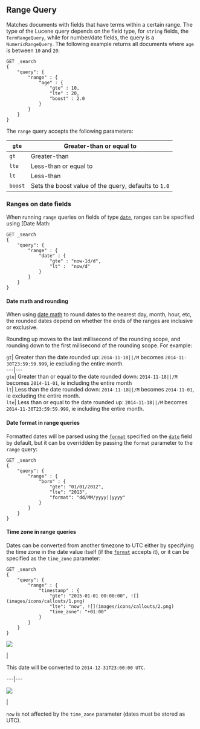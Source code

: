 ## Range Query

Matches documents with fields that have terms within a certain range. The type of the Lucene query depends on the field type, for `string` fields, the `TermRangeQuery`, while for number/date fields, the query is a `NumericRangeQuery`. The following example returns all documents where `age` is between `10` and `20`:
    
    
    GET _search
    {
        "query": {
            "range" : {
                "age" : {
                    "gte" : 10,
                    "lte" : 20,
                    "boost" : 2.0
                }
            }
        }
    }

The `range` query accepts the following parameters:

`gte`| Greater-than or equal to    
 ---|---    
`gt`| Greater-than     
`lte`| Less-than or equal to     
`lt`| Less-than     
`boost`| Sets the boost value of the query, defaults to `1.0`  
  
### Ranges on date fields

When running `range` queries on fields of type [`date`](date.html), ranges can be specified using [Date Math:
    
    
    GET _search
    {
        "query": {
            "range" : {
                "date" : {
                    "gte" : "now-1d/d",
                    "lt" :  "now/d"
                }
            }
        }
    }

#### Date math and rounding

When using [date math](common-options.html#date-math) to round dates to the nearest day, month, hour, etc, the rounded dates depend on whether the ends of the ranges are inclusive or exclusive.

Rounding up moves to the last millisecond of the rounding scope, and rounding down to the first millisecond of the rounding scope. For example:

`gt`| Greater than the date rounded up: `2014-11-18||/M` becomes `2014-11-30T23:59:59.999`, ie excluding the entire month.     
---|---    
`gte`| Greater than or equal to the date rounded down: `2014-11-18||/M` becomes `2014-11-01`, ie including the entire month     
`lt`| Less than the date rounded down: `2014-11-18||/M` becomes `2014-11-01`, ie excluding the entire month.     
`lte`| Less than or equal to the date rounded up: `2014-11-18||/M` becomes `2014-11-30T23:59:59.999`, ie including the entire month.   
  
#### Date format in range queries

Formatted dates will be parsed using the [`format`](mapping-date-format.html) specified on the [`date`](date.html) field by default, but it can be overridden by passing the `format` parameter to the `range` query:
    
    
    GET _search
    {
        "query": {
            "range" : {
                "born" : {
                    "gte": "01/01/2012",
                    "lte": "2013",
                    "format": "dd/MM/yyyy||yyyy"
                }
            }
        }
    }

#### Time zone in range queries

Dates can be converted from another timezone to UTC either by specifying the time zone in the date value itself (if the [`format`](mapping-date-format.html) accepts it), or it can be specified as the `time_zone` parameter:
    
    
    GET _search
    {
        "query": {
            "range" : {
                "timestamp" : {
                    "gte": "2015-01-01 00:00:00", ![](images/icons/callouts/1.png)
                    "lte": "now", ![](images/icons/callouts/2.png)
                    "time_zone": "+01:00"
                }
            }
        }
    }

![](images/icons/callouts/1.png)

| 

This date will be converted to `2014-12-31T23:00:00 UTC`.   
  
---|---  
  
![](images/icons/callouts/2.png)

| 

`now` is not affected by the `time_zone` parameter (dates must be stored as UTC). 
